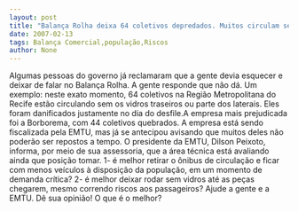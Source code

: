 ```yaml
---
layout: post
title: "Balança Rolha deixa 64 coletivos depredados. Muitos circulam sem vidros, com riscos à população"
date: 2007-02-13
tags: Balança Comercial,população,Riscos
author: None
---
```

Algumas pessoas do governo já reclamaram que a gente devia esquecer e deixar de falar no Balança Rolha. A gente responde que não dá.
Um exemplo: neste exato momento, 64 coletivos na Região Metropolitana do Recife estão circulando sem os vidros traseiros ou parte dos laterais.
Eles foram danificados justamente no dia do desfile.A empresa mais prejudicada foi a Borborema, com 44 coletivos quebrados.
A empresa está sendo fiscalizada pela EMTU, mas já se antecipou avisando que muitos deles não poderão ser repostos a tempo. 
O presidente da EMTU, Dilson Peixoto, informa, por meio de sua assessoria, que a área técnica está avaliando ainda que posição tomar.
1- é melhor retirar o ônibus de circulação e ficar com menos veículos à disposição da população, em um momento de demanda crítica?
2- é melhor deixar rodar sem vidros até as peças chegarem, mesmo correndo riscos aos passageiros?
Ajude a gente e a EMTU. Dê sua opinião! O que é o melhor? 